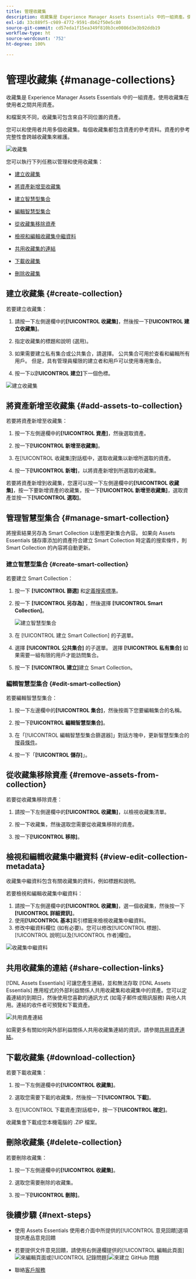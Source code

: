 ```yaml
---
title: 管理收藏集
description: 收藏集是 Experience Manager Assets Essentials 中的一組資產。使用收藏集在使用者之間共用資產。
exl-id: 33c889f5-c989-4772-9591-db62f50e5c80
source-git-commit: cd57eda1f15ea349f810b3ce0086d3e3b92ddb19
workflow-type: ht
source-wordcount: '752'
ht-degree: 100%

---
```


# 管理收藏集 {#manage-collections}

收藏集是 Experience Manager Assets Essentials 中的一組資產。使用收藏集在使用者之間共用資產。

和檔案夾不同，收藏集可包含來自不同位置的資產。

<!--
You can share collections with various users that are assigned different levels of privileges, including viewing, editing, and so on.
-->

您可以和使用者共用多個收藏集。每個收藏集都包含資產的參考資料。資產的參考完整性會跨越收藏集來維護。

![收藏集](assets/collections.png)

您可以執行下列任務以管理和使用收藏集：

* [建立收藏集](#create-collection)

* [將資產新增至收藏集](#add-assets-to-collection)

* [建立智慧型集合](#create-smart-collection)

* [編輯智慧型集合](#edit-smart-collection)

* [從收藏集移除資產](#remove-assets-from-collection)

* [檢視和編輯收藏集中繼資料](#view-edit-collection-metadata)

* [共用收藏集的連結](#share-collection-links)

* [下載收藏集](#download-collection)

* [刪除收藏集](#delete-collection)

## 建立收藏集 {#create-collection}

若要建立收藏集：

1. 請按一下左側邊欄中的&#x200B;**[!UICONTROL 收藏集]**，然後按一下&#x200B;**[!UICONTROL 建立收藏集]**。

1. 指定收藏集的標題和說明 (選用)。

1. 如果需要建立私有集合或公共集合，請選擇。 公共集合可用於查看和編輯所有用戶。 但是，具有管理員權限的建立者和用戶可以使用專用集合。

1. 按一下以&#x200B;**[!UICONTROL 建立]**&#x200B;下一個色標。

![建立收藏集](assets/create-collection.png)

<!--
   
   for viewing and editing only to users with the appropriate [permissions](#manage-collection-access).

-->

## 將資產新增至收藏集 {#add-assets-to-collection}

若要將資產新增至收藏集：

1. 按一下左側邊欄中的&#x200B;**[!UICONTROL 資產]**，然後選取資產。

1. 按一下&#x200B;**[!UICONTROL 新增至收藏集]**。

1. 在[!UICONTROL 收藏集]對話框中，選取收藏集以新增所選取的資產。

1. 按一下&#x200B;**[!UICONTROL 新增]**，以將資產新增到所選取的收藏集。

若要將資產新增到收藏集，您還可以按一下左側邊欄中的&#x200B;**[!UICONTROL 收藏集]**，按一下要新增資產的收藏集，按一下&#x200B;**[!UICONTROL 新增至收藏集]**，選取資產並按一下&#x200B;**[!UICONTROL 選取]**。

## 管理智慧型集合 {#manage-smart-collection}

將搜索結果另存為 Smart Collection 以動態更新集合內容。 如果向 Assets Essentials 儲存庫添加的資產符合建立 Smart Collection 時定義的搜索條件，則 Smart Collection 的內容將自動更新。

### 建立智慧型集合 {#create-smart-collection}

若要建立 Smart Collection：

1. 按一下 **[!UICONTROL 篩選]** 和[定義搜索標準](search.md##refine-search-results)。

1. 按一下 **[!UICONTROL 另存為]** ，然後選擇 **[!UICONTROL Smart Collection]**。

   ![建立智慧型集合](assets/create-smart-collection.png)

1. 在 [!UICONTROL 建立 Smart Collection] 的子選單。

1. 選擇 **[!UICONTROL 公共集合]** 的子選單。 選擇 **[!UICONTROL 私有集合]** 如果需要一組有限的用戶才能訪問集合。

1. 按一下 **[!UICONTROL 建立]**&#x200B;建立 Smart Collection。

### 編輯智慧型集合 {#edit-smart-collection}

若要編輯智慧型集合：

1. 按一下左邊欄中的&#x200B;**[!UICONTROL 集合]**，然後按兩下您要編輯集合的名稱。

1. 按一下&#x200B;**[!UICONTROL 編輯智慧型集合]**。

1. 在「[!UICONTROL 編輯智慧型集合篩選器]」對話方塊中，更新智慧型集合的 [搜尋條件](search.md##refine-search-results)。

1. 按一下「**[!UICONTROL 儲存]**」。

## 從收藏集移除資產 {#remove-assets-from-collection}

若要從收藏集移除資產：

1. 請按一下左側邊欄中的&#x200B;**[!UICONTROL 收藏集]**，以檢視收藏集清單。

1. 按一下收藏集，然後選取您需要從收藏集移除的資產。

1. 按一下&#x200B;**[!UICONTROL 移除]**。

<!--

## Manage access to a Private collection {#manage-collection-access}

The permission management for collections function in the same manner as folders in [!DNL Assets Essentials]. Administrators can manage the access levels for collections available in the repository. As an administrator, you can create user groups and assign permissions to those groups to manage access levels. You can also delegate the permission management privileges to user groups at the collection-level.

For more information, see [Manage permissions for folders and collections](manage-permissions.md).

-->

<!--

## Search a collection {#search-collections}

Click **[!UICONTROL Collections]** in the left rail and use the Search box to specify a text as the criteria to search for a collection. [!DNL Assets Essentials] uses the specified text to search collection names, metadata including tags defined for a collection and returns appropriate results.

>[!NOTE]
>
>Assets Essentials performs search in collections available at the root level. It does not perform search in assets and folders available in collections.

-->

## 檢視和編輯收藏集中繼資料 {#view-edit-collection-metadata}

收藏集中繼資料包含有關收藏集的資料，例如標題和說明。

若要檢視和編輯收藏集中繼資料：

1. 請按一下左側邊欄中的&#x200B;**[!UICONTROL 收藏集]**，選一個收藏集，然後按一下&#x200B;**[!UICONTROL 詳細資訊]**。
1. 使用&#x200B;**[!UICONTROL 基本]**&#x200B;索引標籤來檢視收藏集中繼資料。
1. 修改中繼資料欄位 (如有必要)。您可以修改[!UICONTROL 標題]、[!UICONTROL 說明]以及[!UICONTROL 作者]欄位。

![收藏集中繼資料](assets/collection-metadata.png)

## 共用收藏集的連結 {#share-collection-links}

[!DNL Assets Essentials] 可讓您產生連結，並和無法存取 [!DNL Assets Essentials] 應用程式的外部利益關係人共用收藏集和收藏集中的資產。您可以定義連結的到期日，然後使用您喜歡的通訊方式 (如電子郵件或簡訊服務) 與他人共用。連結的收件者可預覽和下載資產。

![共用資產連結](assets/share-link-collections.png)

如需更多有關如何與外部利益關係人共用收藏集連結的資訊，請參閱[共用資產連結](share-links-for-assets.md)。

## 下載收藏集 {#download-collection}

若要下載收藏集：

1. 按一下左側邊欄中的&#x200B;**[!UICONTROL 收藏集]**。

1. 選取您需要下載的收藏集，然後按一下&#x200B;**[!UICONTROL 下載]**。

1. 在[!UICONTROL 下載資產]對話框中，按一下&#x200B;**[!UICONTROL 確定]**。

收藏集會下載成您本機電腦的 .ZIP 檔案。

## 刪除收藏集 {#delete-collection}

若要刪除收藏集：

1. 按一下左側邊欄中的&#x200B;**[!UICONTROL 收藏集]**。

1. 選取您需要刪除的收藏集。

1. 按一下&#x200B;**[!UICONTROL 刪除]**。

## 後續步驟 {#next-steps}

* 使用 Assets Essentials 使用者介面中所提供的[!UICONTROL 意見回饋]選項提供產品意見回饋

* 若要提供文件意見回饋，請使用右側邊欄提供的[!UICONTROL 編輯此頁面]![來編輯頁面](assets/do-not-localize/edit-page.png)或[!UICONTROL 記錄問題]![來建立 GitHub 問題](assets/do-not-localize/github-issue.png)

* 聯絡[客戶服務](https://experienceleague.adobe.com/?support-solution=General#support)
